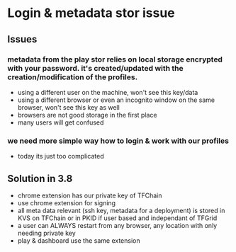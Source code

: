 
# Login & metadata stor issue

## Issues

### metadata from the play stor relies on local storage encrypted with your password. it's created/updated with the creation/modification of the profiles.

- using a different user on the machine, won't see this key/data
- using a different browser or even an incognito window on the same browser, won't see this key as well
- browsers are not good storage in the first place
- many users will get confused

### we need more simple way how to login & work with our profiles

- today its just too complicated

## Solution in 3.8

- chrome extension has our private key of TFChain
- use chrome extension for signing
- all meta data relevant (ssh key, metadata for a deployment) is stored in KVS on TFChain or in PKID if user based and independant of TFGrid
- a user can ALWAYS restart from any browser, any location with only needing private key
- play & dashboard use the same extension